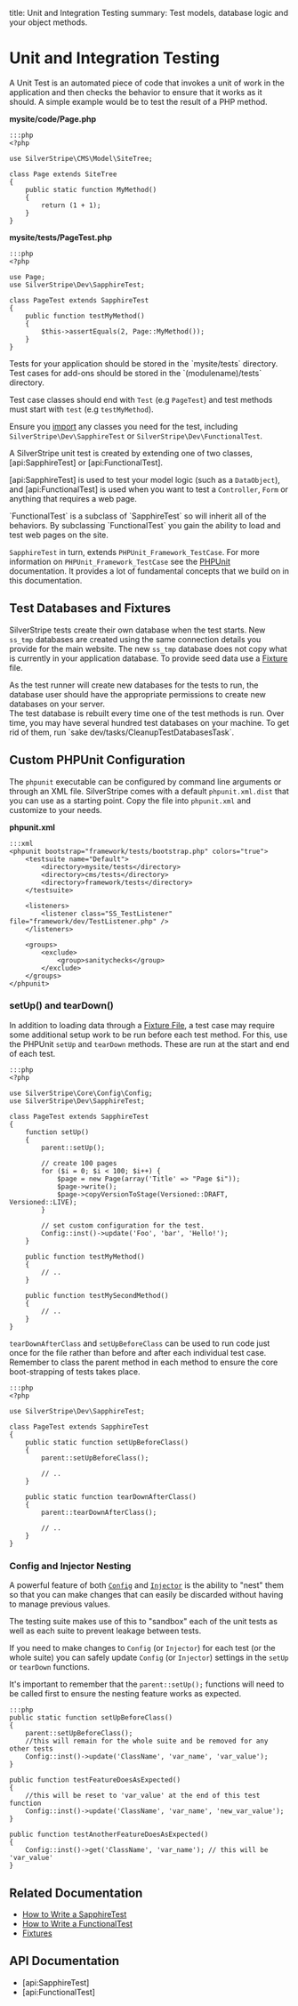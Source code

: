 title: Unit and Integration Testing
summary: Test models, database logic and your object methods.

# Unit and Integration Testing

A Unit Test is an automated piece of code that invokes a unit of work in the application and then checks the behavior 
to ensure that it works as it should. A simple example would be to test the result of a PHP method.

**mysite/code/Page.php**

	:::php
	<?php

    use SilverStripe\CMS\Model\SiteTree;

	class Page extends SiteTree
    {
		public static function MyMethod()
        {
			return (1 + 1);
		}
	}

**mysite/tests/PageTest.php**

	:::php
	<?php
    
    use Page;
    use SilverStripe\Dev\SapphireTest;

	class PageTest extends SapphireTest
    {
		public function testMyMethod()
        {
			$this->assertEquals(2, Page::MyMethod());
		}
	}

<div class="info" markdown="1">
Tests for your application should be stored in the `mysite/tests` directory. Test cases for add-ons should be stored in 
the `(modulename)/tests` directory. 

Test case classes should end with `Test` (e.g `PageTest`) and test methods must start with `test` (e.g `testMyMethod`).

Ensure you [import](http://php.net/manual/en/language.namespaces.importing.php#example-252) any classes you need for the test, including `SilverStripe\Dev\SapphireTest` or `SilverStripe\Dev\FunctionalTest`.
</div>

A SilverStripe unit test is created by extending one of two classes, [api:SapphireTest] or [api:FunctionalTest]. 

[api:SapphireTest] is used to test your model logic (such as a `DataObject`), and [api:FunctionalTest] is used when 
you want to test a `Controller`, `Form` or anything that requires a web page.

<div class="info" markdown="1">
`FunctionalTest` is a subclass of `SapphireTest` so will inherit all of the behaviors. By subclassing `FunctionalTest`
you gain the ability to load and test web pages on the site. 

`SapphireTest` in turn, extends `PHPUnit_Framework_TestCase`. For more information on `PHPUnit_Framework_TestCase` see 
the [PHPUnit](http://www.phpunit.de) documentation. It provides a lot of fundamental concepts that we build on in this 
documentation.
</div>

## Test Databases and Fixtures

SilverStripe tests create their own database when the test starts. New `ss_tmp` databases are created using the same 
connection details you provide for the main website. The new `ss_tmp` database does not copy what is currently in your 
application database. To provide seed data use a [Fixture](fixtures) file.

<div class="alert" markdown="1">
As the test runner will create new databases for the tests to run, the database user should have the appropriate 
permissions to create new databases on your server.
</div>

<div class="notice" markdown="1">
The test database is rebuilt every time one of the test methods is run. Over time, you may have several hundred test 
databases on your machine. To get rid of them, run `sake dev/tasks/CleanupTestDatabasesTask`.
</div>

## Custom PHPUnit Configuration

The `phpunit` executable can be configured by command line arguments or through an XML file. SilverStripe comes with a 
default `phpunit.xml.dist` that you can use as a starting point. Copy the file into `phpunit.xml` and customize to your 
needs.

**phpunit.xml**

	:::xml
	<phpunit bootstrap="framework/tests/bootstrap.php" colors="true">
		<testsuite name="Default">
			<directory>mysite/tests</directory>
			<directory>cms/tests</directory>
			<directory>framework/tests</directory>
		</testsuite>
		
		<listeners>
			<listener class="SS_TestListener" file="framework/dev/TestListener.php" />
		</listeners>
		
		<groups>
			<exclude>
				<group>sanitychecks</group>
			</exclude>
		</groups>
	</phpunit>

### setUp() and tearDown()

In addition to loading data through a [Fixture File](fixtures), a test case may require some additional setup work to be
run before each test method. For this, use the PHPUnit `setUp` and `tearDown` methods. These are run at the start and 
end of each test.

	:::php
	<?php

    use SilverStripe\Core\Config\Config;
    use SilverStripe\Dev\SapphireTest;

	class PageTest extends SapphireTest
    {
		function setUp()
        {
			parent::setUp();

			// create 100 pages
			for ($i = 0; $i < 100; $i++) {
				$page = new Page(array('Title' => "Page $i"));
				$page->write();
				$page->copyVersionToStage(Versioned::DRAFT, Versioned::LIVE);
			}

			// set custom configuration for the test.
			Config::inst()->update('Foo', 'bar', 'Hello!');
		}

		public function testMyMethod()
        {
			// ..
		}

		public function testMySecondMethod()
        {
			// ..
		}
	}

`tearDownAfterClass` and `setUpBeforeClass` can be used to run code just once for the file rather than before and after 
each individual test case. Remember to class the parent method in each method to ensure the core boot-strapping of tests
takes place.

	:::php
	<?php

    use SilverStripe\Dev\SapphireTest;
	
	class PageTest extends SapphireTest
    {
		public static function setUpBeforeClass()
        {
			parent::setUpBeforeClass();

			// ..
		}

		public static function tearDownAfterClass()
        {
			parent::tearDownAfterClass();

			// ..
		}
	}
	
### Config and Injector Nesting

A powerful feature of both [`Config`](/developer_guides/configuration/configuration/) and [`Injector`](/developer_guides/extending/injector/) is the ability to "nest" them so that you can make changes that can easily be discarded without having to manage previous values.

The testing suite makes use of this to "sandbox" each of the unit tests as well as each suite to prevent leakage between tests.

If you need to make changes to `Config` (or `Injector`) for each test (or the whole suite) you can safely update `Config` (or `Injector`) settings in the `setUp` or `tearDown` functions.

It's important to remember that the `parent::setUp();` functions will need to be called first to ensure the nesting feature works as expected.

	:::php
	public static function setUpBeforeClass()
    {
		parent::setUpBeforeClass();
		//this will remain for the whole suite and be removed for any other tests
		Config::inst()->update('ClassName', 'var_name', 'var_value');
	}
	
	public function testFeatureDoesAsExpected()
    {
		//this will be reset to 'var_value' at the end of this test function
		Config::inst()->update('ClassName', 'var_name', 'new_var_value');
	}
	
	public function testAnotherFeatureDoesAsExpected()
    {
		Config::inst()->get('ClassName', 'var_name'); // this will be 'var_value'
	}

## Related Documentation

* [How to Write a SapphireTest](how_tos/write_a_sapphiretest)
* [How to Write a FunctionalTest](how_tos/write_a_functionaltest)
* [Fixtures](fixtures)

## API Documentation

* [api:SapphireTest]
* [api:FunctionalTest]
